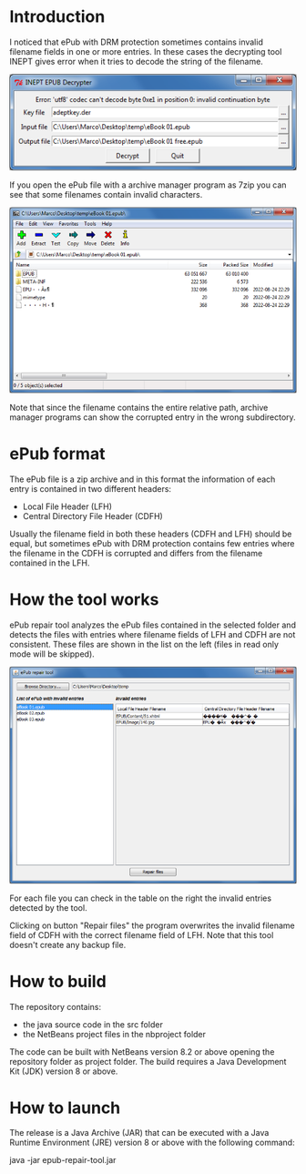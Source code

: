 # Introduction
I noticed that ePub with DRM protection sometimes contains invalid filename fields in one or more entries.
In these cases the decrypting tool INEPT gives error when it tries to decode the string of the filename.

![alt text](https://github.com/marcocod/epub-repair-tool/blob/master/img/inept.png?raw=true)

If you open the ePub file with a archive manager program as 7zip you can see that some filenames contain invalid characters.

![alt text](https://github.com/marcocod/epub-repair-tool/blob/master/img/7zip.png?raw=true)

Note that since the filename contains the entire relative path, archive manager programs can show the corrupted entry in the wrong subdirectory.

# ePub format
The ePub file is a zip archive and in this format the information of each entry is contained in two different headers:
- Local File Header (LFH)
- Central Directory File Header (CDFH)

Usually the filename field in both these headers (CDFH and LFH) should be equal, but sometimes ePub with DRM protection contains few entries where the filename in the CDFH is corrupted and differs from the filename contained in the LFH.

# How the tool works
ePub repair tool analyzes the ePub files contained in the selected folder and detects the files with entries where filename fields of LFH and CDFH are not consistent.
These files are shown in the list on the left (files in read only mode will be skipped).

![alt text](https://github.com/marcocod/epub-repair-tool/blob/master/img/jar.png?raw=true)

For each file you can check in the table on the right the invalid entries detected by the tool.

Clicking on button "Repair files" the program overwrites the invalid filename field of CDFH with the correct filename field of LFH.
Note that this tool doesn't create any backup file.

# How to build
The repository contains:
- the java source code in the src folder
- the NetBeans project files in the nbproject folder

The code can be built with NetBeans version 8.2 or above opening the repository folder as project folder.
The build requires a Java Development Kit (JDK) version 8 or above.

# How to launch
The release is a Java Archive (JAR) that can be executed with a Java Runtime Environment (JRE) version 8 or above with the following command:

java -jar epub-repair-tool.jar
